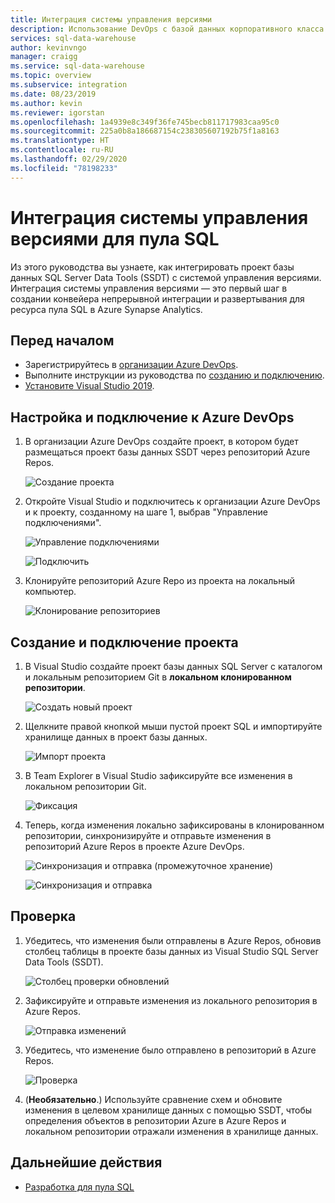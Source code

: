 ```yaml
---
title: Интеграция системы управления версиями
description: Использование DevOps с базой данных корпоративного класса для пула SQL и интеграция платформенной функциональности системы управления версиями с помощью Azure Repos (Git и GitHub).
services: sql-data-warehouse
author: kevinvngo
manager: craigg
ms.service: sql-data-warehouse
ms.topic: overview
ms.subservice: integration
ms.date: 08/23/2019
ms.author: kevin
ms.reviewer: igorstan
ms.openlocfilehash: 1a4939e8c349f36fe745becb811717983caa95c0
ms.sourcegitcommit: 225a0b8a186687154c238305607192b75f1a8163
ms.translationtype: HT
ms.contentlocale: ru-RU
ms.lasthandoff: 02/29/2020
ms.locfileid: "78198233"
---
```

# <a name="source-control-integration-for-sql-pool"></a>Интеграция системы управления версиями для пула SQL

Из этого руководства вы узнаете, как интегрировать проект базы данных SQL Server Data Tools (SSDT) с системой управления версиями.  Интеграция системы управления версиями — это первый шаг в создании конвейера непрерывной интеграции и развертывания для ресурса пула SQL в Azure Synapse Analytics. 

## <a name="before-you-begin"></a>Перед началом

- Зарегистрируйтесь в [организации Azure DevOps](https://azure.microsoft.com/services/devops/).
- Выполните инструкции из руководства по [созданию и подключению](https://docs.microsoft.com/azure/sql-data-warehouse/create-data-warehouse-portal).
-  [Установите Visual Studio 2019](https://visualstudio.microsoft.com/vs/older-downloads/). 

## <a name="set-up-and-connect-to-azure-devops"></a>Настройка и подключение к Azure DevOps

1. В организации Azure DevOps создайте проект, в котором будет размещаться проект базы данных SSDT через репозиторий Azure Repos.

   ![Создание проекта](media/sql-data-warehouse-source-control-integration/1-create-project-azure-devops.png "Создание проекта")

2. Откройте Visual Studio и подключитесь к организации Azure DevOps и к проекту, созданному на шаге 1, выбрав "Управление подключениями".

   ![Управление подключениями](media/sql-data-warehouse-source-control-integration/2-manage-connections.png "Управление подключениями")

   ![Подключить](media/sql-data-warehouse-source-control-integration/3-connect.png "Подключение")

3. Клонируйте репозиторий Azure Repo из проекта на локальный компьютер.

   ![Клонирование репозиториев](media/sql-data-warehouse-source-control-integration/4-clone-repo.png "Клонирование репозиториев")

## <a name="create-and-connect-your-project"></a>Создание и подключение проекта

1. В Visual Studio создайте проект базы данных SQL Server с каталогом и локальным репозиторием Git в **локальном клонированном репозитории**.

   ![Создать новый проект](media/sql-data-warehouse-source-control-integration/5-create-new-project.png "Создание нового проекта")  

2. Щелкните правой кнопкой мыши пустой проект SQL и импортируйте хранилище данных в проект базы данных.

   ![Импорт проекта](media/sql-data-warehouse-source-control-integration/6-import-new-project.png "Импорт проекта")  

3. В Team Explorer в Visual Studio зафиксируйте все изменения в локальном репозитории Git. 

   ![Фиксация](media/sql-data-warehouse-source-control-integration/6.5-commit-push-changes.png "Commit")  

4. Теперь, когда изменения локально зафиксированы в клонированном репозитории, синхронизируйте и отправьте изменения в репозиторий Azure Repos в проекте Azure DevOps.

   ![Синхронизация и отправка (промежуточное хранение)](media/sql-data-warehouse-source-control-integration/7-commit-push-changes.png "Синхронизация и отправка (промежуточное хранение)")

   ![Синхронизация и отправка](media/sql-data-warehouse-source-control-integration/7.5-commit-push-changes.png "Синхронизация и отправка")  

## <a name="validation"></a>Проверка

1. Убедитесь, что изменения были отправлены в Azure Repos, обновив столбец таблицы в проекте базы данных из Visual Studio SQL Server Data Tools (SSDT).

   ![Столбец проверки обновлений](media/sql-data-warehouse-source-control-integration/8-validation-update-column.png "Столбец проверки обновлений")

2. Зафиксируйте и отправьте изменения из локального репозитория в Azure Repos.

   ![Отправка изменений](media/sql-data-warehouse-source-control-integration/9-push-column-change.png "Отправка изменений")

3. Убедитесь, что изменение было отправлено в репозиторий в Azure Repos.

   ![Проверка](media/sql-data-warehouse-source-control-integration/10-verify-column-change-pushed.png "Проверка изменений")

4. (**Необязательно**.) Используйте сравнение схем и обновите изменения в целевом хранилище данных с помощью SSDT, чтобы определения объектов в репозитории Azure в Azure Repos и локальном репозитории отражали изменения в хранилище данных.

## <a name="next-steps"></a>Дальнейшие действия

- [Разработка для пула SQL](sql-data-warehouse-overview-develop.md)
